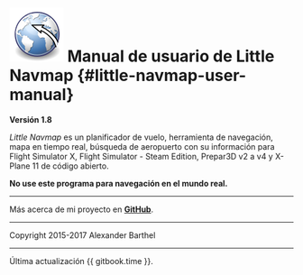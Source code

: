 # ![Little Navmap](../images/littlenavmap.svg "Little Navmap") Manual de usuario de Little Navmap {#little-navmap-user-manual}

**Versión 1.8**

_Little Navmap_ es un planificador de vuelo, herramienta de navegación, mapa en tiempo real, búsqueda de aeropuerto con su información para Flight Simulator X, Flight Simulator - Steam Edition,  Prepar3D v2 a v4 y X-Plane 11 de código abierto.

**No use este programa para navegación en el mundo real.**

---

Más acerca de mi proyecto en [**GitHub**](https://albar965.github.io).

---

Copyright 2015-2017 Alexander Barthel

---

Última actualización {{ gitbook.time }}.


